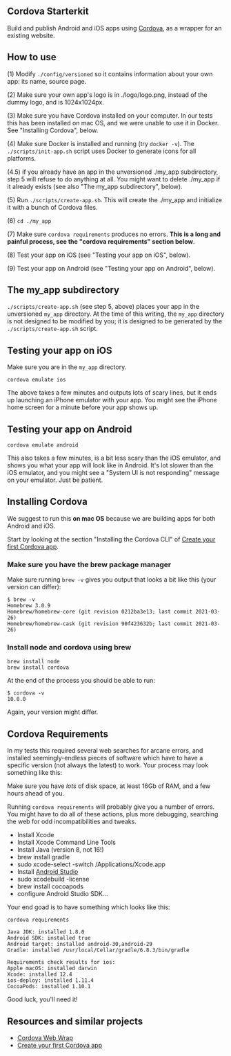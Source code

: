 Cordova Starterkit
-----

Build and publish Android and iOS apps using [Cordova](https://cordova.apache.org), as a wrapper for an existing website.

How to use
-----

(1) Modify `./config/versioned` so it contains information about your own app: its name, source page.

(2) Make sure your own app's logo is in ./logo/logo.png, instead of the dummy logo, and is 1024x1024px.

(3) Make sure you have Cordova installed on your computer. In our tests this has been installed on mac OS, and we were unable to use it in Docker. See "Installing Cordova", below.

(4) Make sure Docker is installed and running (try `docker -v`). The `./scripts/init-app.sh` script uses Docker to generate icons for all platforms.

(4.5) if you already have an app in the unversioned ./my_app subdirectory, step 5 will refuse to do anything at all. You might want to delete ./my_app if it already exists (see also "The my_app subdirectory", below).

(5) Run `./scripts/create-app.sh`. This will create the ./my_app and initialize it with a bunch of Cordova files.

(6) `cd ./my_app`

(7) Make sure `cordova requirements` produces no errors. **This is a long and painful process, see the "cordova requirements" section below**.

(8) Test your app on iOS (see "Testing your app on iOS", below).

(9) Test your app on Android (see "Testing your app on Android", below).

The my_app subdirectory
-----

`./scripts/create-app.sh` (see step 5, above) places your app in the unversioned `my_app` directory. At the time of this writing, the `my_app` directory is not designed to be modified by you; it is designed to be generated by the `./scripts/create-app.sh` script.

Testing your app on iOS
-----

Make sure you are in the `my_app` directory.

    cordova emulate ios

The above takes a few minutes and outputs lots of scary lines, but it ends up launching an iPhone emulator with your app. You might see the iPhone home screen for a minute before your app shows up.

Testing your app on Android
-----

    cordova emulate android

This also takes a few minutes, is a bit less scary than the iOS emulator, and shows you what your app will look like in Android. It's lot slower than the iOS emulator, and you might see a "System UI is not responding" message on your emulator. Just be patient.

Installing Cordova
-----

We suggest to run this **on mac OS** because we are building apps for both Android and iOS.

Start by looking at the section "Installing the Cordova CLI" of [Create your first Cordova app](https://cordova.apache.org/docs/en/10.x/guide/cli/).

### Make sure you have the brew package manager

Make sure running `brew -v` gives you output that looks a bit like this (your version can differ):

    $ brew -v
    Homebrew 3.0.9
    Homebrew/homebrew-core (git revision 0212ba3e13; last commit 2021-03-26)
    Homebrew/homebrew-cask (git revision 90f423632b; last commit 2021-03-26)

### Install node and cordova using brew

    brew install node
    brew install cordova

At the end of the process you should be able to run:

    $ cordova -v
    10.0.0

Again, your version might differ.

Cordova Requirements
-----

In my tests this required several web searches for arcane errors, and installed seemingly-endless pieces of software which have to have a specific version (not always the latest) to work. Your process may look something like this:

Make sure you have _lots_ of disk space, at least 16Gb of RAM, and a few hours ahead of you.

Running `cordova requirements` will probably give you a number of errors. You might have to do all of these actions, plus more debugging, searching the web for odd incompatibilities and tweaks.

* Install Xcode
* Install Xcode Command Line Tools
* Install Java (version 8, not 16!)
* brew install gradle
* sudo xcode-select -switch /Applications/Xcode.app
* Install [Android Studio](https://developer.android.com/studio)
* sudo xcodebuild -license
* brew install cocoapods
* configure Android Studio SDK...

Your end goad is to have something which looks like this:

    cordova requirements

    Java JDK: installed 1.8.0
    Android SDK: installed true
    Android target: installed android-30,android-29
    Gradle: installed /usr/local/Cellar/gradle/6.8.3/bin/gradle

    Requirements check results for ios:
    Apple macOS: installed darwin
    Xcode: installed 12.4
    ios-deploy: installed 1.11.4
    CocoaPods: installed 1.10.1

Good luck, you'll need it!

Resources and similar projects
-----

* [Cordova Web Wrap](https://github.com/q-m/cordova-web-wrap)
* [Create your first Cordova app](https://cordova.apache.org/docs/en/10.x/guide/cli/)
